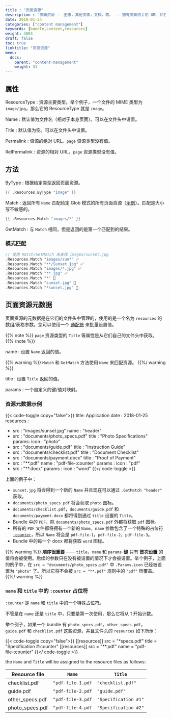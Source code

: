 ```yaml
---
title : "页面资源"
description : "页面资源 —— 图像，其他页面，文档，等。 —— 拥有页面相关的 URL 和它们的元数据。"
date: 2018-01-24
categories: ["content management"]
keywords: [bundle,content,resources]
weight: 4003
draft: false
toc: true
linktitle: "页面资源"
menu:
  docs:
    parent: "content-management"
    weight: 31
---
```


## 属性

ResourceType
: 资源主要类型。举个例子，一个文件的 MIME 类型为 `image/jpg`，那么它的 ResourceType 就是 `image`。

Name
: 默认值为文件名（相对于本身页面）。可以在文件头中设置。

Title
: 默认值为空。可以在文件头中设置。

Permalink
: 资源的绝对 URL。`page` 资源类型没有值。

RelPermalink
: 资源的相对 URL。`page` 资源类型没有值。

## 方法

ByType
: 根据给定类型返回页面资源。

```go
{{ .Resources.ByType "image" }}
```

Match
: 返回所有 `Name` 匹配给定 Glob 模式的所有页面资源（[示例](https://github.com/gobwas/glob/blob/master/readme.md)）。匹配是大小写不敏感的。

```go
{{ .Resources.Match "images/*" }}
```

GetMatch
: 与 `Match` 相同，但是返回的是第一个匹配到的结果。

### 模式匹配

```go
// 使用 Match/GetMatch 来查找 images/sunset.jpg
.Resources.Match "images/sun*" ✅
.Resources.Match "**/Sunset.jpg" ✅
.Resources.Match "images/*.jpg" ✅
.Resources.Match "**.jpg" ✅
.Resources.Match "*" 🚫
.Resources.Match "sunset.jpg" 🚫
.Resources.Match "*sunset.jpg" 🚫

```

## 页面资源元数据

页面资源的元数据是在它们的文件头中管理的，使用的是一个名为 `resources` 的数组/表格参数。您可以使用一个 [通配符](http://tldp.org/LDP/GNU-Linux-Tools-Summary/html/x11655.htm) 来批量设置值。

{{% note %}}
`page` 资源类型的 `Title` 等属性是从它们自己的文件头中获取。
{{% /note %}}

name
: 设置 `Name` 返回的值。

{{% warning %}}
`Match` 和 `GetMatch` 方法使用 `Name` 来匹配资源。
{{%/ warning %}}

title
: 设置 `Title` 返回的值。

params
: 一个自定义的键/值对映射。

### 资源元数据示例

{{< code-toggle copy="false">}}
title: Application
date : 2018-01-25
resources :
- src : "images/sunset.jpg"
  name : "header"
- src : "documents/photo_specs.pdf"
  title : "Photo Specifications"
  params:
    icon : "photo"
- src : "documents/guide.pdf"
  title : "Instruction Guide"
- src : "documents/checklist.pdf"
  title : "Document Checklist"
- src : "documents/payment.docx"
  title : "Proof of Payment"
- src : "**.pdf"
  name : "pdf-file-:counter"
  params :
    icon : "pdf"
- src : "**.docx"
  params :
    icon : "word"
{{</ code-toggle >}}

上面的例子中：

- `sunset.jpg` 将会得到一个新的 `Name` 并且现在可以通过 `.GetMatch "header"` 获取。
- `documents/photo_specs.pdf` 将会获取 `photo` 图标。
- `documents/checklist.pdf`，`documents/guide.pdf` 和 `documents/payment.docx` 都将得到通过 `title` 设置的 `Title`。
- Bundle 中的 `PDF`，除 `documents/photo_specs.pdf` 外都将获取 `pdf` 图标。
- 所有的 `PDF` 文件都将拥有一个新的 `Name`。`name` 参数包含了一个特殊的占位符 [`:counter`](#the-counter-placeholder-in-name-and-title)，所以 `Name` 将会是 `pdf-file-1`，`pdf-file-2`，`pdf-file-3`。
- Bundle 中的每一个 docx 都将获取 `word` 图标。

{{% warning %}}
__顺序很重要__ —— `title`，`name` 和 `params`-**键** 只有 **首次设置** 的值将会被使用。后续的参数只在没有被设置的情况下才会被设置。举个例子，上面的例子中，在 `src = "documents/photo_specs.pdf"` 中 `.Params.icon` 已经被设置为 `"photo"` 了。所以它将不会被 `src = "**.pdf"` 规则中的 `"pdf"` 所覆盖。
{{%/ warning %}}

### `name` 和 `title` 中的 `:counter` 占位符

`:counter` 是 `name` 和 `title` 中的一个特殊占位符。

不管是在 `name` 还是 `title` 中，只要是第一次使用，那么它将从 1 开始计数。

举个例子，如果一个 bundle 有 `photo_specs.pdf`，`other_specs.pdf`，`guide.pdf` 和 `checklist.pdf` 这些资源，并且文件头的 `resources` 如下所示：

{{< code-toggle copy="false">}}
[[resources]]
  src = "*specs.pdf"
  title = "Specification #:counter"
[[resources]]
  src = "**.pdf"
  name = "pdf-file-:counter"
{{</ code-toggle >}}

the `Name` and `Title` will be assigned to the resource files as follows:

| Resource file     | `Name`            | `Title`               |
|-------------------|-------------------|-----------------------|
| checklist.pdf     | `"pdf-file-1.pdf` | `"checklist.pdf"`     |
| guide.pdf         | `"pdf-file-2.pdf` | `"guide.pdf"`         |
| other\_specs.pdf  | `"pdf-file-3.pdf` | `"Specification #1"` |
| photo\_specs.pdf  | `"pdf-file-4.pdf` | `"Specification #2"` |
